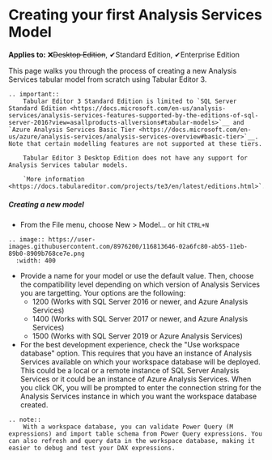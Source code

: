 # Creating your first Analysis Services Model

**Applies to:** &#10060;<del>Desktop Edition</del>, &#10004;Standard Edition, &#10004;Enterprise Edition

This page walks you through the process of creating a new Analysis Services tabular model from scratch using Tabular Editor 3.

```eval_rst
.. important::
    Tabular Editor 3 Standard Edition is limited to `SQL Server Standard Edition <https://docs.microsoft.com/en-us/analysis-services/analysis-services-features-supported-by-the-editions-of-sql-server-2016?view=asallproducts-allversions#tabular-models>`__ and `Azure Analysis Services Basic Tier <https://docs.microsoft.com/en-us/azure/analysis-services/analysis-services-overview#basic-tier>`__. Note that certain modelling features are not supported at these tiers.

    Tabular Editor 3 Desktop Edition does not have any support for Analysis Services tabular models.
    
    `More information <https://docs.tabulareditor.com/projects/te3/en/latest/editions.html>`.
```

##### Creating a new model

- From the File menu, choose New > Model... or hit `CTRL+N` 

```eval_rst
.. image:: https://user-images.githubusercontent.com/8976200/116813646-02a6fc80-ab55-11eb-89b0-8909b768ce7e.png
  :width: 400
```

- Provide a name for your model or use the default value. Then, choose the compatibility level depending on which version of Analysis Services you are targetting. Your options are the following:
  - 1200 (Works with SQL Server 2016 or newer, and Azure Analysis Services)
  - 1400 (Works with SQL Server 2017 or newer, and Azure Analysis Services)
  - 1500 (Works with SQL Server 2019 or Azure Analysis Services)
- For the best development experience, check the "Use workspace database" option. This requires that you have an instance of Analysis Services available on which your workspace database will be deployed. This could be a local or a remote instance of SQL Server Analysis Services or it could be an instance of Azure Analysis Services. When you click OK, you will be prompted to enter the connection string for the Analysis Services instance in which you want the workspace database created.

```eval_rst
.. note::
    With a workspace database, you can validate Power Query (M expressions) and import table schema from Power Query expressions. You can also refresh and query data in the workspace database, making it easier to debug and test your DAX expressions.
```
